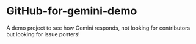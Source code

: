 # GitHub-for-gemini-demo

A demo project to see how Gemini responds, not looking for contributors but looking for issue posters!
